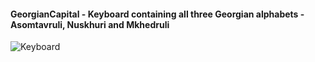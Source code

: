 #### GeorgianCapital - Keyboard containing all three Georgian alphabets - Asomtavruli, Nuskhuri and Mkhedruli

![Keyboard](https://github.com/georgegach/GeorgianCapital/raw/master/Georgian%20Capital%20(QWERTY)/kbdcover.jpg)
